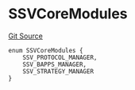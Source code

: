 # SSVCoreModules
[Git Source](https://github.com/ssvlabs/based-applications/blob/3ee95af731e4fce61ac2b03f418aa4e9fb5f64bd/src/core/libraries/CoreStorageLib.sol)


```solidity
enum SSVCoreModules {
    SSV_PROTOCOL_MANAGER,
    SSV_BAPPS_MANAGER,
    SSV_STRATEGY_MANAGER
}
```

